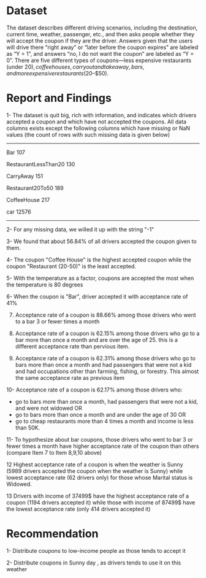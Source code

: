 # Dataset
The dataset describes different driving scenarios, including the destination, current time, weather, passenger, etc., and then asks people whether they will accept the coupon if they are the driver. Answers given that the users will drive there “right away” or “later before the coupon expires” are labeled as “Y = 1”, and answers “no, I do not want the coupon” are labeled as “Y = 0”. There are five different types of coupons—less expensive restaurants (under $20), coffee houses, carry out and take away, bars, and more expensive restaurants ($20–$50).

# Report and Findings
1- The dataset is quit big, rich with information, and indicates which drivers accepted a coupon and which have not accepted the coupons.
All data columns exists except the following columns which have missing or NaN values (the count of rows with such missing data is given below)

-------------------------------
Bar                       107

RestaurantLessThan20      130

CarryAway                 151

Restaurant20To50          189

CoffeeHouse               217

car                     12576

----------------------------

2- For any missing data, we willed it up with the string "-1"

3- We found that about 56.84% of all drivers accepted the coupon given to them.

4- The coupon "Coffee House" is the highest accepted coupon while the coupon "Restaurant (20-50)" is the least accepted.

5- With the temperature as a factor, coupons are accepted the most when the temperature is 80 degrees

6- When the coupon is "Bar", driver accepted it with acceptance rate of 41%

7. Acceptance rate of a coupon is 88.66% among those drivers who went to a bar 3 or fewer times a month

8. Acceptance rate of a coupon is 62.15% among those drivers who go to a bar more than once a month and are over the age of 25. this is a different acceptance rate than pervious item.

9. Acceptance rate of a coupon is 62.31% among those drivers who go to bars more than once a month and had passengers that were not a kid and had occupations other than farming, fishing, or forestry. This almost the same acceptance rate as previous item

10- Acceptance rate of a coupon is 62.17% among those drivers who:
- go to bars more than once a month, had passengers that were not a kid, and were not widowed OR
- go to bars more than once a month and are under the age of 30 OR
- go to cheap restaurants more than 4 times a month and income is less than 50K.

11- To hypothesize about bar coupons, those drivers who went to bar 3 or fewer times a month have higher acceptance rate of the coupon than others (compare Item 7 to Item 8,9,10 above)

12 Highest acceptance rate of a coupon is when the weather is Sunny (5989 drivers accepted the coupon when the weather is Sunny) while lowest acceptance rate (62 drivers only) for those whose Marital status is Widowed.

13 Drivers with income of 37499\$ have the highest acceptance rate of a coupon (1194 drivers accepted it) while those with income of 87499\$ have the lowest acceptance rate (only 414 drivers accepted it)

# Recommendation
1- Distribute coupons to low-income people as those tends to accept it

2- Distribute coupons in  Sunny day , as drivers tends to use it on this weather
